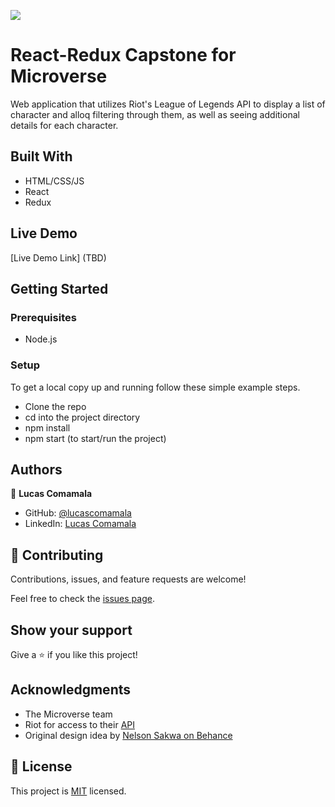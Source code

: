 ![](https://img.shields.io/badge/Microverse-blueviolet)

# React-Redux Capstone for Microverse

Web application that utilizes Riot's League of Legends API to display a list of character and alloq filtering through them, as well as seeing additional details for each character.


## Built With

- HTML/CSS/JS
- React
- Redux

## Live Demo

[Live Demo Link] (TBD)


## Getting Started

### Prerequisites
- Node.js

### Setup
To get a local copy up and running follow these simple example steps.
- Clone the repo
- cd into the project directory
- npm install
- npm start (to start/run the project)

## Authors

👤 **Lucas Comamala**

- GitHub: [@lucascomamala](https://github.com/lucascomamala/)
- LinkedIn: [Lucas Comamala](https://linkedin.com/in/lucas-comamala/)

## 🤝 Contributing

Contributions, issues, and feature requests are welcome!

Feel free to check the [issues page](../../issues/).

## Show your support

Give a ⭐️ if you like this project!

## Acknowledgments

- The Microverse team
- Riot for access to their [API](https://developer.riotgames.com/)
- Original design idea by [Nelson Sakwa on Behance](https://www.behance.net/gallery/31579789/Ballhead-App-(Free-PSDs))

## 📝 License

This project is [MIT](./LICENSE) licensed.
